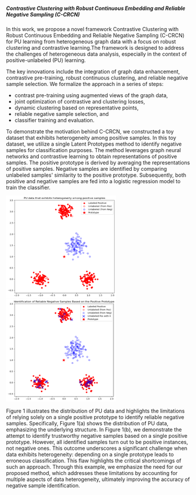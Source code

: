 ##### Contrastive Clustering with Robust Continuous Embedding and Reliable Negative Sampling (C-CRCN)

In this work, we propose a novel framework Contrastive Clustering with Robust Continuous Embedding and Reliable Negative Sampling (C-CRCN) for PU learning from heterogeneous graph data with a focus on robust clustering and contrastive learning.The framework is designed to address the challenges of heterogeneous data analysis, especially in the context of positive-unlabeled (PU) learning. 

The key innovations include the integration of graph data enhancement, contrastive pre-training, robust continuous clustering, and reliable negative sample selection. We formalize the approach in a series of steps: 
- contrast pre-training using augmented views of the graph data, 
- joint optimization of contrastive and clustering losses, 
- dynamic clustering based on representative points, 
- reliable negative sample selection, and 
- classifier training and evaluation.

To demonstrate the motivation behind C-CRCN, we constructed a toy dataset that exhibits heterogeneity among positive samples. In this toy dataset, we utilize a single Latent Prototypes method to identify negative samples for classification purposes. The method leverages graph neural networks and contrastive learning to obtain representations of positive samples. The positive prototype is derived by averaging the representations of positive samples. Negative samples are identified by comparing unlabeled samples' similarity to the positive prototype. Subsequently, both positive and negative samples are fed into a logistic regression model to train the classifier.

<img src="https://github.com/MdRTaP/C-CRCN/blob/master/PU%20data%20that%20exhibits%20heterogeneity%20among%20positive%20samples.png" width="300" height="280"><img src="https://github.com/MdRTaP/C-CRCN/blob/master/Identification%20of%20Reliable%20Negative%20Samples%20Based%20on%20the%20positive%20prototype.png" width="300" height="280"/>

Figure 1 illustrates the distribution of PU data and highlights the limitations of relying solely on a single positive prototype to identify reliable negative samples. Specifically, Figure 1(a) shows the distribution of PU data, emphasizing the underlying structure. In Figure 1(b), we demonstrate the attempt to identify trustworthy negative samples based on a single positive prototype. However, all identified samples turn out to be positive instances, not negative ones. This outcome underscores a significant challenge when data exhibits heterogeneity: depending on a single prototype leads to erroneous classification. This flaw highlights the critical shortcomings of such an approach. Through this example, we emphasize the need for our proposed method, which addresses these limitations by accounting for multiple aspects of data heterogeneity, ultimately improving the accuracy of negative sample identification.
